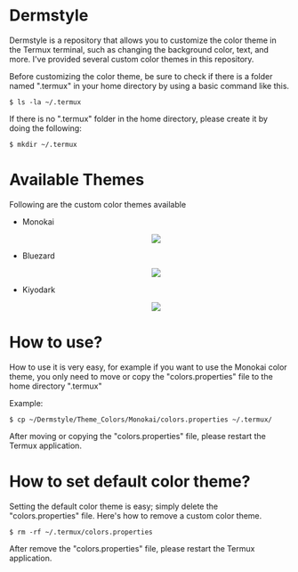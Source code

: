 # Dermstyle
Dermstyle is a repository that allows you to customize the color theme in the Termux terminal, such as changing the background color, text, and more. I've provided several custom color themes in this repository.

Before customizing the color theme, be sure to check if there is a folder named ".termux" in your home directory by using a basic command like this.

```$ ls -la ~/.termux```

If there is no ".termux" folder in the home directory, please create it by doing the following:

```$ mkdir ~/.termux```

# Available Themes
Following are the custom color themes available

 * Monokai
   <p align="center"><img src="https://raw.githubusercontent.com/ZeltNamizake/Dermstyle/refs/heads/main/Theme_Colors/Monokai/Screenshot_20250924-162611_Termux.jpg"></p>

 * Bluezard
   <p align="center"><img src="https://raw.githubusercontent.com/ZeltNamizake/Dermstyle/refs/heads/main/Theme_Colors/Bluezard/Screenshot_20250924-162711_Termux.jpg"></p>

 * Kiyodark
   <p align="center"><img src="https://raw.githubusercontent.com/ZeltNamizake/Dermstyle/refs/heads/main/Theme_Colors/Kiyodark/Screenshot_20250924-162450_Termux.jpg"></p>

# How to use?
How to use it is very easy, for example if you want to use the Monokai color theme, you only need to move or copy the "colors.properties" file to the home directory ".termux"

Example:

```$ cp ~/Dermstyle/Theme_Colors/Monokai/colors.properties ~/.termux/```

After moving or copying the "colors.properties" file, please restart the Termux application.

# How to set default color theme?
Setting the default color theme is easy; simply delete the "colors.properties" file. Here's how to remove a custom color theme.

```$ rm -rf ~/.termux/colors.properties```

After remove the "colors.properties" file, please restart the Termux application.
